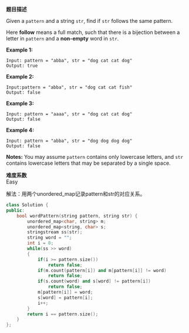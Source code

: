  **题目描述**   

Given a `pattern` and a string `str`, find if `str` follows the same pattern.

Here **follow** means a full match, such that there is a bijection between a letter in `pattern` and a **non-empty** word in `str`.

**Example 1:**

```
Input: pattern = "abba", str = "dog cat cat dog"
Output: true
```

**Example 2:**

```
Input:pattern = "abba", str = "dog cat cat fish"
Output: false
```

**Example 3:**

```
Input: pattern = "aaaa", str = "dog cat cat dog"
Output: false
```

**Example 4:**

```
Input: pattern = "abba", str = "dog dog dog dog"
Output: false
```

**Notes:**
You may assume `pattern` contains only lowercase letters, and `str` contains lowercase letters that may be separated by a single space.

 **难度系数**    
Easy



解法：用两个unordered_map记录pattern和str的对应关系。
```c++
class Solution {
public:
    bool wordPattern(string pattern, string str) {
        unordered_map<char, string> m;
        unordered_map<string, char> s;
        stringstream ss(str);
        string word = "";
        int i = 0;
        while(ss >> word)
        {
            if(i >= pattern.size())
                return false;
            if(m.count(pattern[i]) and m[pattern[i]] != word)
                return false;
            if(s.count(word) and s[word] != pattern[i])
                return false;
            m[pattern[i]] = word;
            s[word] = pattern[i];
            i++;
        }
        return i == pattern.size();
    }
};
```